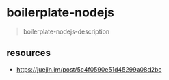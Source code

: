 # boilerplate-nodejs
> boilerplate-nodejs-description

## resources
- https://juejin.im/post/5c4f0590e51d45299a08d2bc
